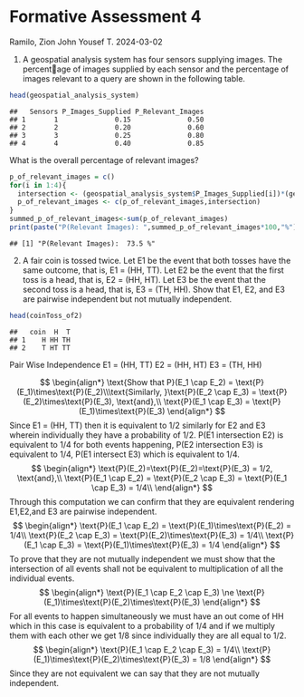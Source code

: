 Formative Assessment 4
================
Ramilo, Zion John Yousef T.
2024-03-02

1.  A geospatial analysis system has four sensors supplying images. The
    percentage of images supplied by each sensor and the percentage of
    images relevant to a query are shown in the following table.

``` r
head(geospatial_analysis_system)
```

    ##   Sensors P_Images_Supplied P_Relevant_Images
    ## 1       1              0.15              0.50
    ## 2       2              0.20              0.60
    ## 3       3              0.25              0.80
    ## 4       4              0.40              0.85

What is the overall percentage of relevant images?

``` r
p_of_relevant_images = c()
for(i in 1:4){
  intersection <- (geospatial_analysis_system$P_Images_Supplied[i])*(geospatial_analysis_system$P_Relevant_Images[i])
  p_of_relevant_images <- c(p_of_relevant_images,intersection)
}
summed_p_of_relevant_images<-sum(p_of_relevant_images)
print(paste("P(Relevant Images): ",summed_p_of_relevant_images*100,"%"))
```

    ## [1] "P(Relevant Images):  73.5 %"

2.  A fair coin is tossed twice. Let E1 be the event that both tosses
    have the same outcome, that is, E1 = (HH, TT). Let E2 be the event
    that the first toss is a head, that is, E2 = (HH, HT). Let E3 be the
    event that the second toss is a head, that is, E3 = (TH, HH). Show
    that E1, E2, and E3 are pairwise independent but not mutually
    independent.

``` r
head(coinToss_of2)
```

    ##   coin  H  T
    ## 1    H HH TH
    ## 2    T HT TT

Pair Wise Independence E1 = (HH, TT) E2 = (HH, HT) E3 = (TH, HH)

$$
\begin{align*}
\text{Show that P}(E_1 \cap E_2) = \text{P}(E_1)\times\text{P}(E_2)\\\text{Similarly, }\text{P}(E_2 \cap E_3) = \text{P}(E_2)\times\text{P}(E_3), \text{and},\\
\text{P}(E_1 \cap E_3) = \text{P}(E_1)\times\text{P}(E_3)
\end{align*}
$$ Since E1 = (HH, TT) then it is equivalent to 1/2 similarly for E2 and
E3 wherein individually they have a probability of 1/2. P(E1
intersection E2) is equivalent to 1/4 for both events happening, P(E2
intersection E3) is equivalent to 1/4, P(E1 intersect E3) which is
equivalent to 1/4. $$
\begin{align*}
\text{P}(E_2)=\text{P}(E_2)=\text{P}(E_3) = 1/2, \text{and},\\
\text{P}(E_1 \cap E_2) = \text{P}(E_2 \cap E_3) = \text{P}(E_1 \cap E_3) = 1/4\\
\end{align*}
$$ Through this computation we can confirm that they are equivalent
rendering E1,E2,and E3 are pairwise independent. $$
\begin{align*}
\text{P}(E_1 \cap E_2) = \text{P}(E_1)\times\text{P}(E_2) = 1/4\\
\text{P}(E_2 \cap E_3) = \text{P}(E_2)\times\text{P}(E_3) = 1/4\\
\text{P}(E_1 \cap E_3) = \text{P}(E_1)\times\text{P}(E_3) = 1/4
\end{align*}
$$ To prove that they are not mutually independent we must show that the
intersection of all events shall not be equivalent to multiplication of
all the individual events. $$
\begin{align*}
\text{P}(E_1 \cap E_2 \cap E_3) \ne \text{P}(E_1)\times\text{P}(E_2)\times\text{P}(E_3)
\end{align*}
$$ For all events to happen simultaneously we must have an out come of
HH which in this case is equivalent to a probability of 1/4 and if we
multiply them with each other we get 1/8 since individually they are all
equal to 1/2. $$
\begin{align*}
\text{P}(E_1 \cap E_2 \cap E_3) = 1/4\\ \text{P}(E_1)\times\text{P}(E_2)\times\text{P}(E_3) = 1/8
\end{align*}
$$ Since they are not equivalent we can say that they are not mutually
independent.
